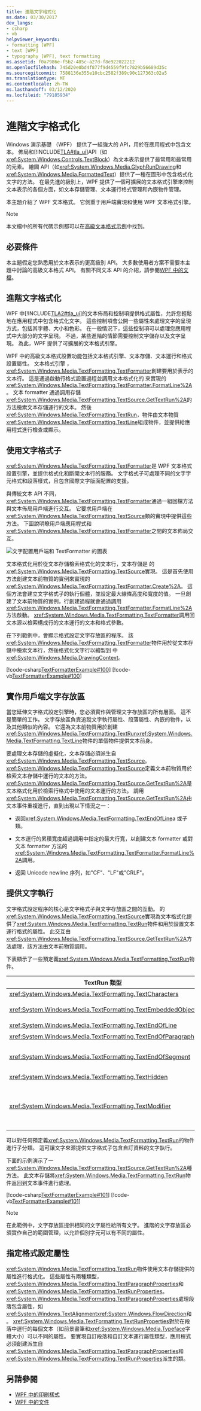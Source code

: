```yaml
---
title: 進階文字格式化
ms.date: 03/30/2017
dev_langs:
- csharp
- vb
helpviewer_keywords:
- formatting [WPF]
- text [WPF]
- typography [WPF], text formatting
ms.assetid: f0a7986e-f5b2-485c-a27d-f8e922022212
ms.openlocfilehash: 745d20e0bd4f877f9d4559f9fc7829b56689d35c
ms.sourcegitcommit: 7588136e355e10cbc2582f389c90c127363c02a5
ms.translationtype: MT
ms.contentlocale: zh-TW
ms.lasthandoff: 03/12/2020
ms.locfileid: "79185934"
---
```

# <a name="advanced-text-formatting"></a>進階文字格式化
Windows 演示基礎 （WPF） 提供了一組強大的 API，用於在應用程式中包含文本。 佈局和[!INCLUDE[TLA#tla_ui](../../../../includes/tlasharptla-ui-md.md)]API（如<xref:System.Windows.Controls.TextBlock>）為文本表示提供了最常用和最常用的元素。 繪圖 API（如<xref:System.Windows.Media.GlyphRunDrawing>和<xref:System.Windows.Media.FormattedText>）提供了一種在圖形中包含格式化文字的方法。 在最先進的級別上，WPF 提供了一個可擴展的文本格式引擎來控制文本表示的各個方面，如文本存儲管理、文本運行格式管理和內嵌物件管理。  
  
 本主題介紹了 WPF 文本格式。 它側重于用戶端實現和使用 WPF 文本格式引擎。  
  
> [!NOTE]
> 本文檔中的所有代碼示例都可以在[高級文本格式示例](https://github.com/Microsoft/WPF-Samples/tree/master/PerMonitorDPI/TextFormatting)中找到。  

<a name="prereq"></a>
## <a name="prerequisites"></a>必要條件  
 本主題假定您熟悉用於文本表示的更高級別 API。 大多數使用者方案不需要本主題中討論的高級文本格式 API。 有關不同文本 API 的介紹，請參閱[WPF 中的文檔](documents-in-wpf.md)。  
  
<a name="section1"></a>
## <a name="advanced-text-formatting"></a>進階文字格式化  
 WPF 中[!INCLUDE[TLA2#tla_ui](../../../../includes/tla2sharptla-ui-md.md)]的文本佈局和控制項提供格式屬性，允許您輕鬆地在應用程式中包含格式化文字。 這些控制項會公開一些屬性來處理文字的呈現方式，包括其字體、大小和色彩。 在一般情況下，這些控制項可以處理您應用程式中大部分的文字呈現。 不過，某些進階的情節需要控制文字儲存以及文字呈現。 為此，WPF 提供了可擴展的文本格式引擎。  
  
 WPF 中的高級文本格式設置功能包括文本格式引擎、文本存儲、文本運行和格式設置屬性。 文本格式引擎 ，<xref:System.Windows.Media.TextFormatting.TextFormatter>創建要用於表示的文本行。 這是通過啟動行格式設置過程並調用文本格式化的 來實現的<xref:System.Windows.Media.TextFormatting.TextFormatter.FormatLine%2A>。 文本 formatter 通過調用存儲<xref:System.Windows.Media.TextFormatting.TextSource.GetTextRun%2A>的方法檢索文本存儲運行的文本。 然後<xref:System.Windows.Media.TextFormatting.TextRun>，物件由文本物質<xref:System.Windows.Media.TextFormatting.TextLine>組成物件，並提供給應用程式進行檢查或顯示。  
  
<a name="section2"></a>
## <a name="using-the-text-formatter"></a>使用文字格式子  
 <xref:System.Windows.Media.TextFormatting.TextFormatter>是 WPF 文本格式設置引擎，並提供格式化和斷開文本行的服務。 文字格式子可處理不同的文字字元格式和段落樣式，且包含國際文字版面配置的支援。  
  
 與傳統文本 API 不同，<xref:System.Windows.Media.TextFormatting.TextFormatter>通過一組回檔方法與文本佈局用戶端進行交互。 它要求用戶端在<xref:System.Windows.Media.TextFormatting.TextSource>類的實現中提供這些方法。 下圖說明瞭用戶端應用程式和<xref:System.Windows.Media.TextFormatting.TextFormatter>之間的文本佈局交互。  
  
 ![文字配置用戶端和 TextFormatter 的圖表](./media/advanced-text-formatting/text-layout-textformatter-interaction.png)  
  
 文本格式化用於從文本存儲檢索格式化的文本行，文本存儲是 的<xref:System.Windows.Media.TextFormatting.TextSource>實現。 這是首先使用 方法創建文本前物質的實例來實現的<xref:System.Windows.Media.TextFormatting.TextFormatter.Create%2A>。 這個方法會建立文字格式子的執行個體，並設定最大線條高度和寬度的值。 一旦創建了文本前物質的實例，行創建過程就會通過調用<xref:System.Windows.Media.TextFormatting.TextFormatter.FormatLine%2A>方法啟動。 <xref:System.Windows.Media.TextFormatting.TextFormatter>調用回文本源以檢索構成行的文本運行的文本和格式參數。  
  
 在下列範例中，會顯示格式設定文字存放區的程序。 該<xref:System.Windows.Media.TextFormatting.TextFormatter>物件用於從文本存儲中檢索文本行，然後格式化文字行以繪製到 中<xref:System.Windows.Media.DrawingContext>。  
  
 [!code-csharp[TextFormatterExample#100](~/samples/snippets/csharp/VS_Snippets_Wpf/TextFormatterExample/CSharp/Window1.xaml.cs#100)]
 [!code-vb[TextFormatterExample#100](~/samples/snippets/visualbasic/VS_Snippets_Wpf/TextFormatterExample/VisualBasic/Window1.xaml.vb#100)]  
  
<a name="section3"></a>
## <a name="implementing-the-client-text-store"></a>實作用戶端文字存放區  
 當您延伸文字格式設定引擎時，您必須實作與管理文字存放區的所有層面。 這不是簡單的工作。 文字存放區負責追蹤文字執行屬性、段落屬性、內嵌的物件，以及其他類似的內容。 它還為文本前物質用於創建<xref:System.Windows.Media.TextFormatting.TextRun><xref:System.Windows.Media.TextFormatting.TextLine>物件的單個物件提供文本前身。  
  
 要處理文本存儲的虛擬化，文本存儲必須派生自<xref:System.Windows.Media.TextFormatting.TextSource>。 <xref:System.Windows.Media.TextFormatting.TextSource>定義文本前物質用於檢索文本存儲中運行的文本的方法。 <xref:System.Windows.Media.TextFormatting.TextSource.GetTextRun%2A>是文本格式化用於檢索行格式中使用的文本運行的方法。 調用<xref:System.Windows.Media.TextFormatting.TextSource.GetTextRun%2A>由文本事件重複進行，直到出現以下情況之一：  
  
- 返回<xref:System.Windows.Media.TextFormatting.TextEndOfLine>a 或子類。  
  
- 文本運行的累積寬度超過調用中指定的最大行寬，以創建文本 formatter 或對文本 formatter 方法的<xref:System.Windows.Media.TextFormatting.TextFormatter.FormatLine%2A>調用。  
  
- 返回 Unicode newline 序列，如"CF"、"LF"或"CRLF"。  
  
<a name="section4"></a>
## <a name="providing-text-runs"></a>提供文字執行  
 文字格式設定程序的核心是文字格式子與文字存放區之間的互動。 的<xref:System.Windows.Media.TextFormatting.TextSource>實現為文本格式化提供了<xref:System.Windows.Media.TextFormatting.TextRun>物件和用於設置文本運行格式的屬性。 此交互由<xref:System.Windows.Media.TextFormatting.TextSource.GetTextRun%2A>方法處理，該方法由文本前物質調用。  
  
 下表顯示了一些預定義<xref:System.Windows.Media.TextFormatting.TextRun>物件。  
  
|TextRun 類型|使用量|  
|------------------|-----------|  
|<xref:System.Windows.Media.TextFormatting.TextCharacters>|用來將字元圖像 (glyph) 的表示法傳回文字格式子的特殊文字執行。|  
|<xref:System.Windows.Media.TextFormatting.TextEmbeddedObject>|用來提供內容的特殊文字執行，在這些內容中會整體進行測量、點擊測試和繪製，例如文字內的按鈕或影像。|  
|<xref:System.Windows.Media.TextFormatting.TextEndOfLine>|用來標記行尾的特殊文字執行。|  
|<xref:System.Windows.Media.TextFormatting.TextEndOfParagraph>|用來標記段落結尾的特殊文字執行。|  
|<xref:System.Windows.Media.TextFormatting.TextEndOfSegment>|用於標記段末尾的專用文本運行，例如結束受上一次<xref:System.Windows.Media.TextFormatting.TextModifier>運行影響的範圍。|  
|<xref:System.Windows.Media.TextFormatting.TextHidden>|用來標記隱藏字元範圍的特殊文字執行。|  
|<xref:System.Windows.Media.TextFormatting.TextModifier>|用來在文字執行範圍中修改其屬性的特殊文字執行。 範圍擴展到下一個匹配<xref:System.Windows.Media.TextFormatting.TextEndOfSegment>的文本運行或下一個<xref:System.Windows.Media.TextFormatting.TextEndOfParagraph>。|  
  
 可以對任何預定義<xref:System.Windows.Media.TextFormatting.TextRun>的物件進行子分類。 這可讓文字來源提供文字格式子包含自訂資料的文字執行。  
  
 下面的示例演示了一<xref:System.Windows.Media.TextFormatting.TextSource.GetTextRun%2A>種方法。 此文本存儲將<xref:System.Windows.Media.TextFormatting.TextRun>物件返回到文本事件進行處理。  
  
 [!code-csharp[TextFormatterExample#101](~/samples/snippets/csharp/VS_Snippets_Wpf/TextFormatterExample/CSharp/CustomTextSource.cs#101)]
 [!code-vb[TextFormatterExample#101](~/samples/snippets/visualbasic/VS_Snippets_Wpf/TextFormatterExample/VisualBasic/CustomTextSource.vb#101)]  
  
> [!NOTE]
> 在此範例中，文字存放區提供相同的文字屬性給所有文字。 進階的文字存放區必須實作自己的範圍管理，以允許個別字元可以有不同的屬性。  
  
<a name="section5"></a>
## <a name="specifying-formatting-properties"></a>指定格式設定屬性  
 <xref:System.Windows.Media.TextFormatting.TextRun>物件使用文本存儲提供的屬性進行格式化。 這些屬性有兩種類型，<xref:System.Windows.Media.TextFormatting.TextParagraphProperties>和<xref:System.Windows.Media.TextFormatting.TextRunProperties>。 <xref:System.Windows.Media.TextFormatting.TextParagraphProperties>處理段落包含屬性，如<xref:System.Windows.TextAlignment><xref:System.Windows.FlowDirection>和 。 <xref:System.Windows.Media.TextFormatting.TextRunProperties>對於在段落中運行的每個文本（如前景畫筆和<xref:System.Windows.Media.Typeface>字體大小）可以不同的屬性。 要實現自訂段落和自訂文本運行屬性類型，應用程式必須創建派生自<xref:System.Windows.Media.TextFormatting.TextParagraphProperties>和<xref:System.Windows.Media.TextFormatting.TextRunProperties>派生的類。  
  
## <a name="see-also"></a>另請參閱

- [WPF 中的印刷樣式](typography-in-wpf.md)
- [WPF 中的文件](documents-in-wpf.md)
